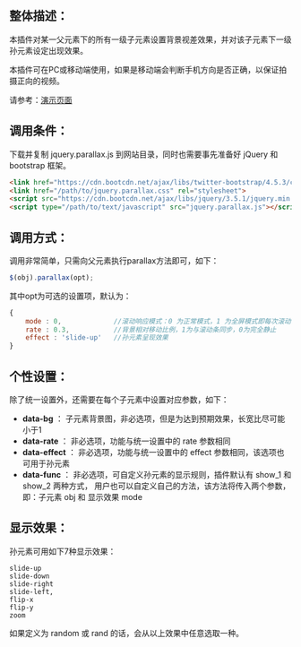 整体描述：
--------
本插件对某一父元素下的所有一级子元素设置背景视差效果，并对该子元素下一级孙元素设定出现效果。

本插件可在PC或移动端使用，如果是移动端会判断手机方向是否正确，以保证拍摄正向的视频。

请参考：[演示页面](https://windy2006.github.io/jquery.parallax/)

调用条件：
--------
下载并复制 jquery.parallax.js 到网站目录，同时也需要事先准备好 jQuery 和 bootstrap 框架。

```html
<link href="https://cdn.bootcdn.net/ajax/libs/twitter-bootstrap/4.5.3/css/bootstrap.min.css" rel="stylesheet">
<link href="/path/to/jquery.parallax.css" rel="stylesheet">
<script src="https://cdn.bootcdn.net/ajax/libs/jquery/3.5.1/jquery.min.js"></script>
<script type="/path/to/text/javascript" src="jquery.parallax.js"></script>
```

调用方式：
--------
调用非常简单，只需向父元素执行parallax方法即可，如下：
```javascript
$(obj).parallax(opt);
```
其中opt为可选的设置项，默认为：
```javascript
{
    mode : 0,             //滚动响应模式：0 为正常模式，1 为全屏模式即每次滚动一个屏幕
    rate : 0.3,           //背景相对移动比例，1为与滚动条同步，0为完全静止
    effect : 'slide-up'   //孙元素呈现效果
}
```

个性设置：
--------
除了统一设置外，还需要在每个子元素中设置对应参数，如下：
- **data-bg** ： 子元素背景图，非必选项，但是为达到预期效果，长宽比尽可能小于1
- **data-rate** ： 非必选项，功能与统一设置中的 rate 参数相同
- **data-effect** ： 非必选项，功能与统一设置中的 effect 参数相同，该选项也可用于孙元素
- **data-func** ： 非必选项，可自定义孙元素的显示规则，插件默认有 show_1 和 show_2 两种方式，
                  用户也可以自定义自己的方法，该方法将传入两个参数，即：子元素 obj 和 显示效果 mode

显示效果：
--------
孙元素可用如下7种显示效果：
```
slide-up
slide-down
slide-right
slide-left,
flip-x
flip-y
zoom
```
如果定义为 random 或 rand 的话，会从以上效果中任意选取一种。